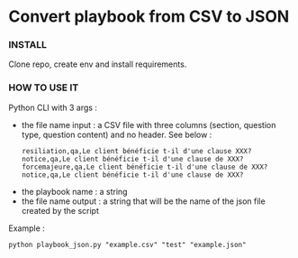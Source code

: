 Convert playbook from CSV to JSON
===

### INSTALL
Clone repo, create env and install requirements.
### HOW TO USE IT
Python CLI with 3 args :
* the file name input : a CSV file with three columns (section, question type, question content) and no header. See below :
    ```csv
    resiliation,qa,Le client bénéficie t-il d'une clause XXX?
    notice,qa,Le client bénéficie t-il d'une clause de XXX?
    forcemajeure,qa,Le client bénéficie t-il d'une clause de XXX?
    notice,qa,Le client bénéficie t-il d'une clause de XXX?
    ```
* the playbook name : a string
* the file name output : a string that will be the name of the json file created by the script

Example :
```shell
python playbook_json.py "example.csv" "test" "example.json"
```
